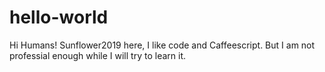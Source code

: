 # hello-world

Hi Humans!
Sunflower2019 here, I like code and Caffeescript. But I am not professial enough while I will try to learn it.
